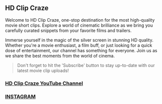 
## HD Clip Craze

Welcome to HD Clip Craze, one-stop destination for the most high-quality movie short clips. Explore a world of cinematic brilliance as we bring you carefully curated snippets from your favorite films and trailers. 

Immerse yourself in the magic of the silver screen in stunning HD quality. Whether you're a movie enthusiast, a film buff, or just looking for a quick dose of entertainment, our channel has something for everyone. Join us as we share the best moments from the world of cinema. 

> Don't forget to hit the 'Subscribe' button to stay up-to-date with our
> latest movie clip uploads!



### [HD Clip Craze YouTube Channel](https://www.youtube.com/@HDClipCraze)  
### [INSTAGRAM](https://www.instagram.com/hdclipcraze/)
